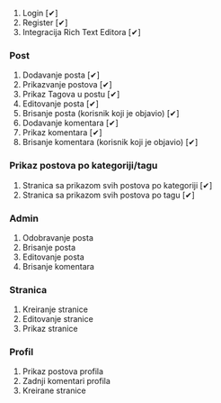 1. Login [✔]
2. Register [✔]
3. Integracija Rich Text Editora [✔]

### Post
1. Dodavanje posta [✔]
2. Prikazvanje postova [✔]
3. Prikaz Tagova u postu [✔]
4. Editovanje posta [✔]
5. Brisanje posta (korisnik koji je objavio) [✔]
6. Dodavanje komentara [✔]
7. Prikaz komentara [✔]
8. Brisanje komentara (korisnik koji je objavio) [✔]

### Prikaz postova po kategoriji/tagu
1. Stranica sa prikazom svih postova po kategoriji [✔]
2. Stranica sa prikazom svih postova po tagu [✔]

### Admin
1. Odobravanje posta
2. Brisanje posta
3. Editovanje posta
4. Brisanje komentara

### Stranica
1. Kreiranje stranice
2. Editovanje stranice
3. Prikaz stranice

### Profil
1. Prikaz postova profila
2. Zadnji komentari profila
3. Kreirane stranice


